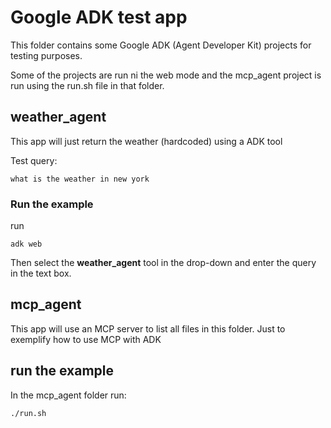 # Google ADK test app

This folder contains some Google ADK (Agent Developer Kit) projects for testing purposes.

Some of the projects are run ni the web mode and the mcp_agent project is run using the run.sh file in that folder.

## weather_agent

This app will just return the weather (hardcoded) using a ADK tool

Test query:

```
what is the weather in new york
```

### Run the example

run

```
adk web
```

Then select the **weather_agent** tool in the drop-down and enter the query in the text box.

## mcp_agent

This app will use an MCP server to list all files in this folder.
Just to exemplify how to use MCP with ADK

## run the example

In the mcp_agent folder run:

```
./run.sh
```
